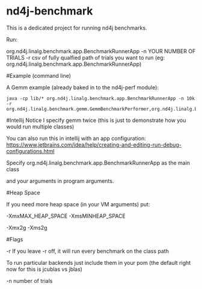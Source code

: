 # nd4j-benchmark


This is a dedicated project for running nd4j benchmarks.

Run:
   
org.nd4j.linalg.benchmark.app.BenchmarkRunnerApp -n YOUR NUMBER OF TRIALS -r csv of fully qualfied path of trials you want to run (eg: org.nd4j.linalg.benchmark.app.BenchmarkRunnerApp)

#Example (command line)

A Gemm example (already baked in to the nd4j-perf module):

    java -cp lib/* org.nd4j.linalg.benchmark.app.BenchmarkRunnerApp -n 10k -r org.nd4j.linalg.benchmark.gemm.GemmBenchmarkPerformer,org.nd4j.linalg.benchmark.gemm.GemmBenchmarkPerformer


#Intellij
Notice I specify gemm twice (this is just to demonstrate how you would run multiple classes)

You can also run this in intellij with an app configuration:
https://www.jetbrains.com/idea/help/creating-and-editing-run-debug-configurations.html

Specify org.nd4j.linalg.benchmark.app.BenchmarkRunnerApp as the main class

and your arguments in program arguments.


#Heap Space

If you need more heap space (in your VM arguments) put:

-XmxMAX_HEAP_SPACE -XmsMINHEAP_SPACE

-Xmx2g -Xms2g


#Flags

-r If you leave -r off, it will run every benchmark on the class path

To run particular backends just include them in your pom (the default right now for this is jcublas vs jblas)

-n number of trials




